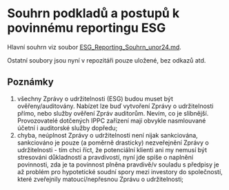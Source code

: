 # Souhrn podkladů a postupů k povinnému reportingu ESG

Hlavní souhrn viz soubor [ESG_Reporting_Souhrn_unor24.md](ESG_Reporting_Souhrn_unor24.md).

Ostatní soubory jsou nyní v repozitáři pouze uložené, bez odkazů atd.

## Poznámky

1) všechny Zprávy o udržitelnosti (ESG) budou muset být ověřeny/auditovány. Nabízet lze buď vytvoření Zprávy o udržitelnosti přímo, nebo služby ověření Zpráv auditorům. Nevím, co je slibnější. Provozovatelé dotčených IPPC zařízení mají obvykle nasmlouvané účetní i auditorské služby dopředu;
2) chyba, neúplnost Zprávy o udržitelnosti není nijak sankciována, sankciováno je pouze (a poměrně drasticky) nezveřejnění Zprávy o udržitelnosti - tím chci říct, že potenciální klienti ani my nemusí být stresováni důkladností a pravdivostí, nyní jde spíše o naplnění povinnosti, zda je ta povinnost plněna pravdivě/v souladu s předpisy je až problém pro hypotetické soudní spory mezi investory do společností, které zveřejnily matoucí/nepřesnou Zprávu o udržitelnosti;